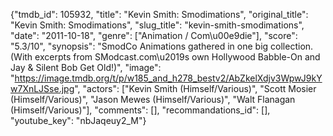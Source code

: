 {"tmdb_id": 105932, "title": "Kevin Smith: Smodimations", "original_title": "Kevin Smith: Smodimations", "slug_title": "kevin-smith-smodimations", "date": "2011-10-18", "genre": ["Animation / Com\u00e9die"], "score": "5.3/10", "synopsis": "SmodCo Animations gathered in one big collection.  (With excerpts from SModcast.com\u2019s own Hollywood Babble-On and Jay &amp; Silent Bob Get Old!)", "image": "https://image.tmdb.org/t/p/w185_and_h278_bestv2/AbZkelXdjv3WpwJ9kYw7XnLJSse.jpg", "actors": ["Kevin Smith (Himself/Various)", "Scott Mosier (Himself/Various)", "Jason Mewes (Himself/Various)", "Walt Flanagan (Himself/Various)"], "comments": [], "recommandations_id": [], "youtube_key": "nbJaqeuy2_M"}